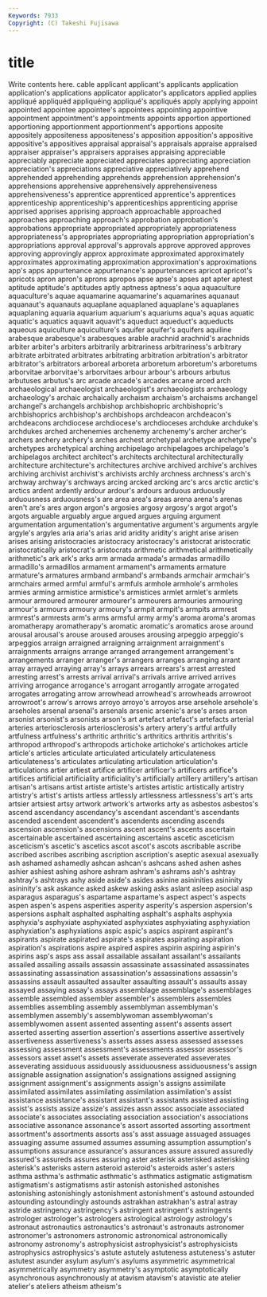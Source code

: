 ```yaml
---
Keywords: 7933 
Copyright: (C) Takeshi Fujisawa
---
```


# title

Write contents here.
cable applicant applicant's applicants application application's
applications applicator applicator's applicators applied applies appliqué appliquéd appliquéing appliqué's
appliqués apply applying appoint appointed appointee appointee's appointees appointing appointive
appointment appointment's appointments appoints apportion apportioned apportioning apportionment apportionment's apportions
apposite appositely appositeness appositeness's apposition apposition's appositive appositive's appositives appraisal
appraisal's appraisals appraise appraised appraiser appraiser's appraisers appraises appraising appreciable
appreciably appreciate appreciated appreciates appreciating appreciation appreciation's appreciations appreciative appreciatively
apprehend apprehended apprehending apprehends apprehension apprehension's apprehensions apprehensive apprehensively apprehensiveness
apprehensiveness's apprentice apprenticed apprentice's apprentices apprenticeship apprenticeship's apprenticeships apprenticing apprise
apprised apprises apprising approach approachable approached approaches approaching approach's approbation
approbation's approbations appropriate appropriated appropriately appropriateness appropriateness's appropriates appropriating appropriation
appropriation's appropriations approval approval's approvals approve approved approves approving approvingly
approx approximate approximated approximately approximates approximating approximation approximation's approximations app's
apps appurtenance appurtenance's appurtenances apricot apricot's apricots apron apron's aprons
apropos apse apse's apses apt apter aptest aptitude aptitude's aptitudes
aptly aptness aptness's aqua aquaculture aquaculture's aquae aquamarine aquamarine's aquamarines
aquanaut aquanaut's aquanauts aquaplane aquaplaned aquaplane's aquaplanes aquaplaning aquaria aquarium
aquarium's aquariums aqua's aquas aquatic aquatic's aquatics aquavit aquavit's aqueduct
aqueduct's aqueducts aqueous aquiculture aquiculture's aquifer aquifer's aquifers aquiline arabesque
arabesque's arabesques arable arachnid arachnid's arachnids arbiter arbiter's arbiters arbitrarily
arbitrariness arbitrariness's arbitrary arbitrate arbitrated arbitrates arbitrating arbitration arbitration's arbitrator
arbitrator's arbitrators arboreal arboreta arboretum arboretum's arboretums arborvitae arborvitae's arborvitaes
arbour arbour's arbours arbutus arbutuses arbutus's arc arcade arcade's arcades
arcane arced arch archaeological archaeologist archaeologist's archaeologists archaeology archaeology's archaic
archaically archaism archaism's archaisms archangel archangel's archangels archbishop archbishopric archbishopric's
archbishoprics archbishop's archbishops archdeacon archdeacon's archdeacons archdiocese archdiocese's archdioceses archduke
archduke's archdukes arched archenemies archenemy archenemy's archer archer's archers archery
archery's arches archest archetypal archetype archetype's archetypes archetypical arching archipelago
archipelagoes archipelago's archipelagos architect architect's architects architectural architecturally architecture architecture's
architectures archive archived archive's archives archiving archivist archivist's archivists archly
archness archness's arch's archway archway's archways arcing arcked arcking arc's
arcs arctic arctic's arctics ardent ardently ardour ardour's ardours arduous
arduously arduousness arduousness's are area area's areas arena arena's arenas
aren't are's ares argon argon's argosies argosy argosy's argot argot's
argots arguable arguably argue argued argues arguing argument argumentation argumentation's
argumentative argument's arguments argyle argyle's argyles aria aria's arias arid
aridity aridity's aright arise arisen arises arising aristocracies aristocracy aristocracy's
aristocrat aristocratic aristocratically aristocrat's aristocrats arithmetic arithmetical arithmetically arithmetic's ark
ark's arks arm armada armada's armadas armadillo armadillo's armadillos armament
armament's armaments armature armature's armatures armband armband's armbands armchair armchair's
armchairs armed armful armful's armfuls armhole armhole's armholes armies arming
armistice armistice's armistices armlet armlet's armlets armour armoured armourer armourer's
armourers armouries armouring armour's armours armoury armoury's armpit armpit's armpits
armrest armrest's armrests arm's arms armsful army army's aroma aroma's
aromas aromatherapy aromatherapy's aromatic aromatic's aromatics arose around arousal arousal's
arouse aroused arouses arousing arpeggio arpeggio's arpeggios arraign arraigned arraigning
arraignment arraignment's arraignments arraigns arrange arranged arrangement arrangement's arrangements arranger
arranger's arrangers arranges arranging arrant array arrayed arraying array's arrays
arrears arrears's arrest arrested arresting arrest's arrests arrival arrival's arrivals
arrive arrived arrives arriving arrogance arrogance's arrogant arrogantly arrogate arrogated
arrogates arrogating arrow arrowhead arrowhead's arrowheads arrowroot arrowroot's arrow's arrows
arroyo arroyo's arroyos arse arsehole arsehole's arseholes arsenal arsenal's arsenals
arsenic arsenic's arse's arses arson arsonist arsonist's arsonists arson's art
artefact artefact's artefacts arterial arteries arteriosclerosis arteriosclerosis's artery artery's artful
artfully artfulness artfulness's arthritic arthritic's arthritics arthritis arthritis's arthropod arthropod's
arthropods artichoke artichoke's artichokes article article's articles articulate articulated articulately
articulateness articulateness's articulates articulating articulation articulation's articulations artier artiest artifice
artificer artificer's artificers artifice's artifices artificial artificiality artificiality's artificially artillery
artillery's artisan artisan's artisans artist artiste artiste's artistes artistic artistically
artistry artistry's artist's artists artless artlessly artlessness artlessness's art's arts
artsier artsiest artsy artwork artwork's artworks arty as asbestos asbestos's
ascend ascendancy ascendancy's ascendant ascendant's ascendants ascended ascendent ascendent's ascendents
ascending ascends ascension ascension's ascensions ascent ascent's ascents ascertain ascertainable
ascertained ascertaining ascertains ascetic asceticism asceticism's ascetic's ascetics ascot ascot's
ascots ascribable ascribe ascribed ascribes ascribing ascription ascription's aseptic asexual
asexually ash ashamed ashamedly ashcan ashcan's ashcans ashed ashen ashes
ashier ashiest ashing ashore ashram ashram's ashrams ash's ashtray ashtray's
ashtrays ashy aside aside's asides asinine asininities asininity asininity's ask
askance asked askew asking asks aslant asleep asocial asp asparagus
asparagus's aspartame aspartame's aspect aspect's aspects aspen aspen's aspens asperities
asperity asperity's aspersion aspersion's aspersions asphalt asphalted asphalting asphalt's asphalts
asphyxia asphyxia's asphyxiate asphyxiated asphyxiates asphyxiating asphyxiation asphyxiation's asphyxiations aspic
aspic's aspics aspirant aspirant's aspirants aspirate aspirated aspirate's aspirates aspirating
aspiration aspiration's aspirations aspire aspired aspires aspirin aspiring aspirin's aspirins
asp's asps ass assail assailable assailant assailant's assailants assailed assailing
assails assassin assassinate assassinated assassinates assassinating assassination assassination's assassinations assassin's
assassins assault assaulted assaulter assaulting assault's assaults assay assayed assaying
assay's assays assemblage assemblage's assemblages assemble assembled assembler assembler's assemblers
assembles assemblies assembling assembly assemblyman assemblyman's assemblymen assembly's assemblywoman assemblywoman's
assemblywomen assent assented assenting assent's assents assert asserted asserting assertion
assertion's assertions assertive assertively assertiveness assertiveness's asserts asses assess assessed
assesses assessing assessment assessment's assessments assessor assessor's assessors asset asset's
assets asseverate asseverated asseverates asseverating assiduous assiduously assiduousness assiduousness's assign
assignable assignation assignation's assignations assigned assigning assignment assignment's assignments assign's
assigns assimilate assimilated assimilates assimilating assimilation assimilation's assist assistance assistance's
assistant assistant's assistants assisted assisting assist's assists assize assize's assizes
assn assoc associate associated associate's associates associating association association's associations
associative assonance assonance's assort assorted assorting assortment assortment's assortments assorts
ass's asst assuage assuaged assuages assuaging assume assumed assumes assuming
assumption assumption's assumptions assurance assurance's assurances assure assured assuredly assured's
assureds assures assuring aster asterisk asterisked asterisking asterisk's asterisks astern
asteroid asteroid's asteroids aster's asters asthma asthma's asthmatic asthmatic's asthmatics
astigmatic astigmatism astigmatism's astigmatisms astir astonish astonished astonishes astonishing astonishingly
astonishment astonishment's astound astounded astounding astoundingly astounds astrakhan astrakhan's astral
astray astride astringency astringency's astringent astringent's astringents astrologer astrologer's astrologers
astrological astrology astrology's astronaut astronautics astronautics's astronaut's astronauts astronomer astronomer's
astronomers astronomic astronomical astronomically astronomy astronomy's astrophysicist astrophysicist's astrophysicists astrophysics
astrophysics's astute astutely astuteness astuteness's astuter astutest asunder asylum asylum's
asylums asymmetric asymmetrical asymmetrically asymmetry asymmetry's asymptotic asymptotically asynchronous asynchronously
at atavism atavism's atavistic ate atelier atelier's ateliers atheism atheism's
